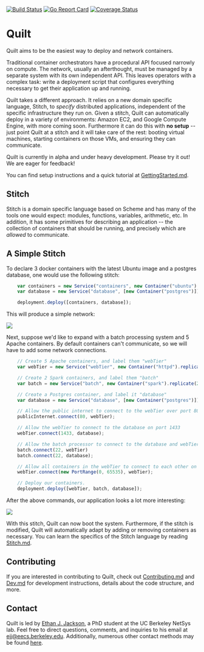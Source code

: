 [![Build Status](https://travis-ci.org/NetSys/quilt.svg?branch=master)](https://travis-ci.org/NetSys/quilt)
[![Go Report Card](https://goreportcard.com/badge/github.com/NetSys/quilt)](https://goreportcard.com/report/github.com/NetSys/quilt)
[![Coverage Status](https://coveralls.io/repos/github/NetSys/quilt/badge.svg?branch=master)](https://coveralls.io/github/NetSys/quilt?branch=master)

# Quilt

Quilt aims to be the easiest way to deploy and network containers.

Traditional container orchestrators have a procedural API focused narrowly on
compute.  The network, usually an afterthought, must be managed by a separate
system with its own independent API.  This leaves operators with a complex
task: write a deployment script that configures everything necessary to get
their application up and running.

Quilt takes a different approach.  It relies on a new domain specific language,
Stitch, to _specify_ distributed applications, independent of the specific
infrastructure they run on.  Given a stitch, Quilt can automatically deploy in
a variety of environments: Amazon EC2, and Google Compute
Engine, with more coming soon.  Furthermore it can do this with **no setup** --
just point Quilt at a stitch and it will take care of the rest: booting virtual
machines, starting containers on those VMs, and ensuring they can communicate.

Quilt is currently in alpha and under heavy development. Please try it out!
We are eager for feedback!

You can find setup instructions and a quick tutorial at
[GettingStarted.md](docs/GettingStarted.md).

## Stitch

Stitch is a domain specific language based on Scheme and has many of the tools
one would expect: modules, functions, variables, arithmetic, etc.  In addition,
it has some primitives for describing an application -- the collection of
containers that should be running, and precisely which are _allowed_ to
communicate.

## A Simple Stitch

To declare 3 docker containers with the latest Ubuntu image and a postgres
database, one would use the following stitch:

```javascript
    var containers = new Service("containers", new Container("ubuntu").replicate(3));
    var database = new Service("database", [new Container("postgres")]);

    deployment.deploy([containers, database]);
```

This will produce a simple network:

<img src="./docs/images/quiltSimple.png">

Next, suppose we'd like to expand with a batch processing system and 5 Apache
containers. By default containers can't communicate, so we will have to add
some network connections.

```javascript
    // Create 5 Apache containers, and label them "webTier"
    var webTier = new Service("webTier", new Container("httpd").replicate(5));

    // Create 2 Spark containers, and label them "batch"
    var batch = new Service("batch", new Container("spark").replicate(2));

    // Create a Postgres container, and label it "database"
    var database = new Service("database", [new Container("postgres")]);

    // Allow the public internet to connect to the webTier over port 80
    publicInternet.connect(80, webTier);

    // Allow the webTier to connect to the database on port 1433
    webTier.connect(1433, database);

    // Allow the batch processor to connect to the database and webTier via SSH
    batch.connect(22, webTier)
    batch.connect(22, database);

    // Allow all containers in the webTier to connect to each other on any port
    webTier.connect(new PortRange(0, 65535), webTier);

    // Deploy our containers.
    deployment.deploy([webTier, batch, database]);
```

After the above commands, our application looks a lot more interesting:

<img src="./docs/images/quiltAbstractWebTierConnect.png">

With this stitch, Quilt can now boot the system. Furthermore, if the stitch is
modified, Quilt will automatically adapt by adding or removing containers as
necessary. You can learn the specifics of the Stitch language by reading
[Stitch.md](docs/Stitch.md).

## Contributing
If you are interested in contributing to Quilt, check out
[Contributing.md](Contributing.md) and [Dev.md](docs/Dev.md) for development
instructions, details about the code structure, and more.

## Contact
Quilt is led by [Ethan J. Jackson](http://ejj.github.io/), a PhD student at
the UC Berkeley NetSys lab.  Feel free to direct questions, comments, and
inquiries to his email at
[ejj@eecs.berkeley.edu](mailto:ejj@eecs.berkeley.edu). Additionally, numerous
other contact methods may be found [here](http://ejj.github.io/contact.html).
